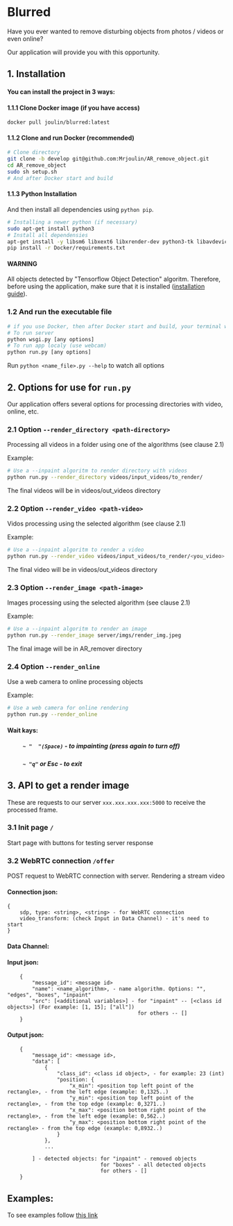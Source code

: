 # Blurred

Have you ever wanted to remove disturbing objects from photos / videos or even online? 

Our application will provide you with this opportunity.

## 1. Installation
#### You can install the project in 3 ways:
#### 1.1.1 Clone Docker image (if you have access)
```shell script
docker pull joulin/blurred:latest
```

#### 1.1.2 Clone and run Docker (recommended)
```bash
# Clone directory
git clone -b develop git@github.com:Mrjoulin/AR_remove_object.git
cd AR_remove_object
sudo sh setup.sh
# And after Docker start and build
```
#### 1.1.3 Python Installation 
And then install all dependencies using `python pip`.
```bash
# Installing a newer python (if necessary)
sudo apt-get install python3
# Install all dependensies
apt-get install -y libsm6 libxext6 libxrender-dev python3-tk libavdevice-dev libavfilter-dev libopus-dev libvpx-dev pkg-config
pip install -r Docker/requirements.txt
```
#### WARNING
All objects detected by "Tensorflow Object Detection" algoritm.
Therefore, before using the application, make sure that it is installed ([installation guide](https://medium.com/@karol_majek/10-simple-steps-to-tensorflow-object-detection-api-aa2e9b96dc94)).

### 1.2 And run the executable file
```bash
# if you use Docker, then after Docker start and build, your terminal will open
# To run server
python wsgi.py [any options]
# To run app localy (use webcam)
python run.py [any options]
```
Run `python <name_file>.py --help` to watch all options


## 2. Options for use for `run.py`
Our application offers several options for processing directories with video, online, etc.

### 2.1 Option `--render_directory <path-directory>`
Processing all videos in a folder using one of the algorithms (see clause 2.1)

Example:
```bash
# Use a --inpaint algoritm to render directory with videos
python run.py --render_directory videos/input_videos/to_render/  
```
The final videos will be in videos/out_videos directory

### 2.2 Option `--render_video <path-video>`
Vidos processing using the selected algorithm (see clause 2.1)

Example:
```bash
# Use a --inpaint algoritm to render a video
python run.py --render_video videos/input_videos/to_render/<you_video>.MOV 
```
The final video will be in videos/out_videos directory

### 2.3 Option `--render_image <path-image>`
Images processing using the selected algorithm (see clause 2.1)

Example:
```bash
# Use a --inpaint algoritm to render an image
python run.py --render_image server/imgs/render_img.jpeg
```
The final image will be in AR_remover directory

### 2.4 Option `--render_online`
Use a web camera to online processing objects

Example:
```bash
# Use a web camera for online rendering
python run.py --render_online
```
#### Wait kays:
##### `     ~ "  "(Spaсe)` - to impainting (press again to turn off)
##### `     ~ "q"` or Esc - to exit

## 3. API to get a render image
These are requests to our server `xxx.xxx.xxx.xxx:5000` to receive the processed frame.
### 3.1 Init page `/`
Start page with buttons for testing server response
### 3.2 WebRTC connection `/offer`
POST request to WebRTC connection with server. Rendering a stream video
#### Connection json:
    {
        sdp, type: <string>, <string> - for WebRTC connection
        video_transform: (check Input in Data Channel) - it's need to start
    }
#### Data Channel:
#### Input json:
```
    {
        "message_id": <message id>
        "name": <name_algorithm>, - name algorithm. Options: "", "edges", "boxes", "inpaint"
        "src": [<additional variables>] - for "inpaint" -- [<class id objects>] (For example: [1, 15]; ["all"])
                                          for others -- []
    }
```
#### Output json:
```
    {
        "message_id": <message id>,
        "data": [
            {
                "class_id": <class id object>, - for example: 23 (int)
                "position: {
                    "x_min": <position top left point of the rectangle>, - from the left edge (example: 0,1325..)
                    "y_min": <position top left point of the rectangle>, - from the top edge (example: 0,3271..)
                    "x_max": <position bottom right point of the rectangle>, - from the left edge (example: 0,562..)
                    "y_max": <position bottom right point of the rectangle> - from the top edge (example: 0,8932..)
                }
            },
            ...

        ] - detected objects: for "inpaint" - removed objects
                              for "boxes" - all detected objects
                              for others - []
    }
```

## Examples:

To see examples follow [this link](https://instagram.com/univay)
